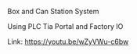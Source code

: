 Box and Can Station System

Using PLC Tia Portal and Factory IO

Link: https://youtu.be/wZyVWu-c6bw
